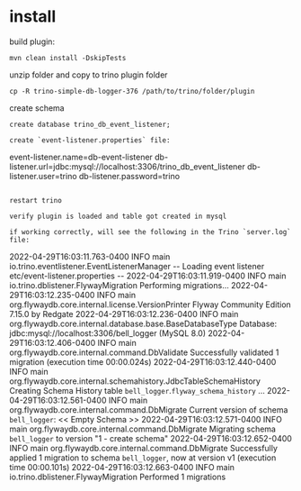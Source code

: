 # install

build plugin:

```
mvn clean install -DskipTests
```

unzip folder and copy to trino plugin folder

```
cp -R trino-simple-db-logger-376 /path/to/trino/folder/plugin
```

create schema

```
create database trino_db_event_listener;

create `event-listener.properties` file:

```
event-listener.name=db-event-listener
db-listener.url=jdbc:mysql://localhost:3306/trino_db_event_listener
db-listener.user=trino
db-listener.password=trino
```

restart trino

verify plugin is loaded and table got created in mysql

if working correctly, will see the following in the Trino `server.log` file:

```
2022-04-29T16:03:11.763-0400	INFO	main	io.trino.eventlistener.EventListenerManager	-- Loading event listener etc/event-listener.properties --
2022-04-29T16:03:11.919-0400	INFO	main	io.trino.dblistener.FlywayMigration	Performing migrations...
2022-04-29T16:03:12.235-0400	INFO	main	org.flywaydb.core.internal.license.VersionPrinter	Flyway Community Edition 7.15.0 by Redgate
2022-04-29T16:03:12.236-0400	INFO	main	org.flywaydb.core.internal.database.base.BaseDatabaseType	Database: jdbc:mysql://localhost:3306/bell_logger (MySQL 8.0)
2022-04-29T16:03:12.406-0400	INFO	main	org.flywaydb.core.internal.command.DbValidate	Successfully validated 1 migration (execution time 00:00.024s)
2022-04-29T16:03:12.440-0400	INFO	main	org.flywaydb.core.internal.schemahistory.JdbcTableSchemaHistory	Creating Schema History table `bell_logger`.`flyway_schema_history` ...
2022-04-29T16:03:12.561-0400	INFO	main	org.flywaydb.core.internal.command.DbMigrate	Current version of schema `bell_logger`: << Empty Schema >>
2022-04-29T16:03:12.571-0400	INFO	main	org.flywaydb.core.internal.command.DbMigrate	Migrating schema `bell_logger` to version "1 - create schema"
2022-04-29T16:03:12.652-0400	INFO	main	org.flywaydb.core.internal.command.DbMigrate	Successfully applied 1 migration to schema `bell_logger`, now at version v1 (execution time 00:00.101s)
2022-04-29T16:03:12.663-0400	INFO	main	io.trino.dblistener.FlywayMigration	Performed 1 migrations
```

